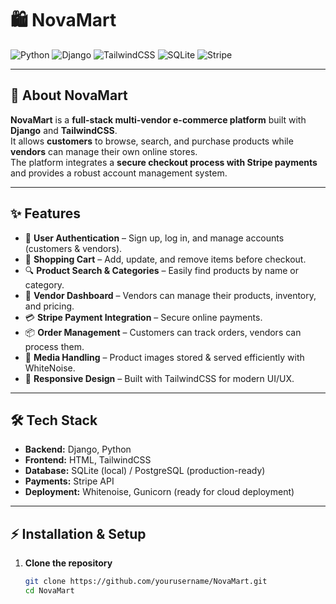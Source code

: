 # 🛍️ NovaMart

![Python](https://img.shields.io/badge/Python-3776AB?style=for-the-badge&logo=python&logoColor=white)
![Django](https://img.shields.io/badge/Django-092E20?style=for-the-badge&logo=django&logoColor=white)
![TailwindCSS](https://img.shields.io/badge/Tailwind_CSS-38B2AC?style=for-the-badge&logo=tailwind-css&logoColor=white)
![SQLite](https://img.shields.io/badge/SQLite-07405E?style=for-the-badge&logo=sqlite&logoColor=white)
![Stripe](https://img.shields.io/badge/Stripe-008CDD?style=for-the-badge&logo=stripe&logoColor=white)

---

## 📖 About NovaMart
**NovaMart** is a **full-stack multi-vendor e-commerce platform** built with **Django** and **TailwindCSS**.  
It allows **customers** to browse, search, and purchase products while **vendors** can manage their own online stores.  
The platform integrates a **secure checkout process with Stripe payments** and provides a robust account management system.

---

## ✨ Features
- 👤 **User Authentication** – Sign up, log in, and manage accounts (customers & vendors).  
- 🛒 **Shopping Cart** – Add, update, and remove items before checkout.  
- 🔍 **Product Search & Categories** – Easily find products by name or category.  
- 🏬 **Vendor Dashboard** – Vendors can manage their products, inventory, and pricing.  
- 💳 **Stripe Payment Integration** – Secure online payments.  
- 📦 **Order Management** – Customers can track orders, vendors can process them.  
- 📂 **Media Handling** – Product images stored & served efficiently with WhiteNoise.  
- 📱 **Responsive Design** – Built with TailwindCSS for modern UI/UX.  

---

## 🛠 Tech Stack
- **Backend:** Django, Python  
- **Frontend:** HTML, TailwindCSS  
- **Database:** SQLite (local) / PostgreSQL (production-ready)  
- **Payments:** Stripe API  
- **Deployment:** Whitenoise, Gunicorn (ready for cloud deployment)  

---

## ⚡ Installation & Setup

1. **Clone the repository**
   ```bash
   git clone https://github.com/yourusername/NovaMart.git
   cd NovaMart

